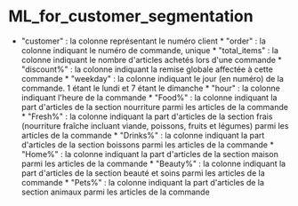# ML_for_customer_segmentation
* "customer" : la colonne représentant le numéro client  * "order" : la colonne indiquant le numéro de commande, unique  * "total_items" : la colonne indiquant le nombre d'articles achetés lors d'une commande  * "discount%" : la colonne indiquant la remise globale affectée à cette commande * "weekday" : la colonne indiquant le jour (en numéro) de la commande. 1 étant le lundi et 7 étant le dimanche * "hour" : la colonne indiquant l'heure de la commande  * "Food%" : la colonne indiquant la part d'articles de la section nourriture parmi les articles de la commande  * "Fresh%" : la colonne indiquant la part d'articles de la section frais (nourriture fraîche incluant viande, poissons, fruits et légumes) parmi les articles de la commande  * "Drinks%" : la colonne indiquant la part d'articles de la section boissons parmi les articles de la commande  * "Home%" : la colonne indiquant la part d'articles de la section maison parmi les articles de la commande  * "Beauty%" : la colonne indiquant la part d'articles de la section beauté et soins parmi les articles de la commande  * "Pets%" : la colonne indiquant la part d'articles de la section animaux parmi les articles de la commande 
